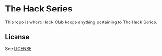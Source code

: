 # The Hack Series

This repo is where Hack Club keeps anything pertaining to The Hack Series.

## License

See [LICENSE](LICENSE).
